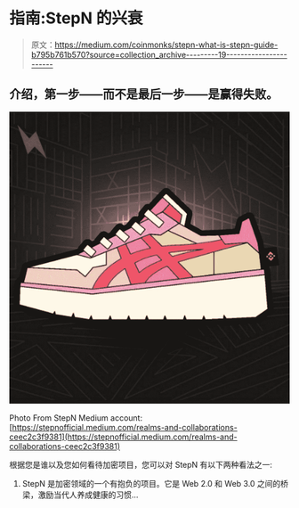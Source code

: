 # 指南:StepN 的兴衰

> 原文：<https://medium.com/coinmonks/stepn-what-is-stepn-guide-b795b761b570?source=collection_archive---------19----------------------->

## 介绍，第一步——而不是最后一步——是赢得失败。

![](img/27939749d57ea7696e111de616f6c401.png)

Photo From StepN Medium account: [https://stepnofficial.medium.com/realms-and-collaborations-ceec2c3f9381](https://stepnofficial.medium.com/realms-and-collaborations-ceec2c3f9381)

根据您是谁以及您如何看待加密项目，您可以对 StepN 有以下两种看法之一:

1.  StepN 是加密领域的一个有抱负的项目。它是 Web 2.0 和 Web 3.0 之间的桥梁，激励当代人养成健康的习惯…